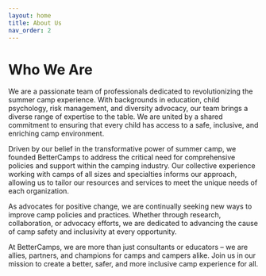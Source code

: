 ```yaml
---
layout: home
title: About Us
nav_order: 2
---
```


# **Who We Are**

We are a passionate team of professionals dedicated to revolutionizing the summer camp experience. With backgrounds in education, child psychology, risk management, and diversity advocacy, our team brings a diverse range of expertise to the table. We are united by a shared commitment to ensuring that every child has access to a safe, inclusive, and enriching camp environment.

Driven by our belief in the transformative power of summer camp, we founded BetterCamps to address the critical need for comprehensive policies and support within the camping industry. Our collective experience working with camps of all sizes and specialties informs our approach, allowing us to tailor our resources and services to meet the unique needs of each organization.

As advocates for positive change, we are continually seeking new ways to improve camp policies and practices. Whether through research, collaboration, or advocacy efforts, we are dedicated to advancing the cause of camp safety and inclusivity at every opportunity.

At BetterCamps, we are more than just consultants or educators – we are allies, partners, and champions for camps and campers alike. Join us in our mission to create a better, safer, and more inclusive camp experience for all.
